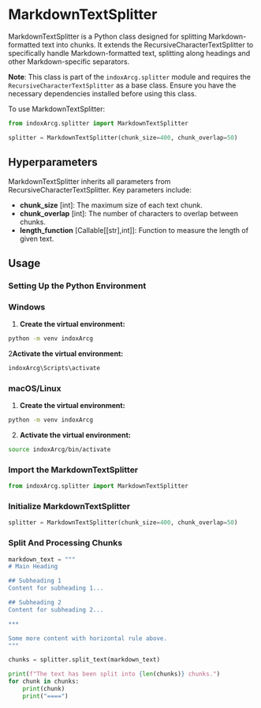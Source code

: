# MarkdownTextSplitter

MarkdownTextSplitter is a Python class designed for splitting Markdown-formatted text into chunks. It extends the RecursiveCharacterTextSplitter to specifically handle Markdown-formatted text, splitting along headings and other Markdown-specific separators.

**Note**: This class is part of the `indoxArcg.splitter` module and requires the `RecursiveCharacterTextSplitter` as a base class. Ensure you have the necessary dependencies installed before using this class.

To use MarkdownTextSplitter:

```python
from indoxArcg.splitter import MarkdownTextSplitter

splitter = MarkdownTextSplitter(chunk_size=400, chunk_overlap=50)

```

## Hyperparameters

MarkdownTextSplitter inherits all parameters from RecursiveCharacterTextSplitter. Key parameters include:

- **chunk_size** [int]: The maximum size of each text chunk.
- **chunk_overlap** [int]: The number of characters to overlap between chunks.
- **length_function** [Callable[[str],int]]: Function to measure the length of given text.

## Usage

### Setting Up the Python Environment

### Windows

1. **Create the virtual environment:**

```bash
python -m venv indoxArcg
```

2**Activate the virtual environment:**

```bash
indoxArcg\Scripts\activate
```

### macOS/Linux

1. **Create the virtual environment:**

```bash
python -m venv indoxArcg
```

2. **Activate the virtual environment:**

```bash
source indoxArcg/bin/activate
```

### Import the MarkdownTextSplitter

```python
from indoxArcg.splitter import MarkdownTextSplitter
```

### Initialize MarkdownTextSplitter

```python
splitter = MarkdownTextSplitter(chunk_size=400, chunk_overlap=50)
```

### Split And Processing Chunks

```python
markdown_text = """
# Main Heading

## Subheading 1
Content for subheading 1...

## Subheading 2
Content for subheading 2...

***

Some more content with horizontal rule above.
"""

chunks = splitter.split_text(markdown_text)

print(f"The text has been split into {len(chunks)} chunks.")
for chunk in chunks:
    print(chunk)
    print("====")
```
